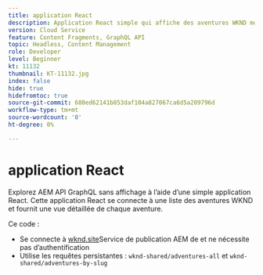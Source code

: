 ```yaml
---
title: application React
description: Application React simple qui affiche des aventures WKND modélisées à l’aide de fragments de contenu.
version: Cloud Service
feature: Content Fragments, GraphQL API
topic: Headless, Content Management
role: Developer
level: Beginner
kt: 11132
thumbnail: KT-11132.jpg
index: false
hide: true
hidefromtoc: true
source-git-commit: 680ed62141b853daf104a827067ca6d5a209796d
workflow-type: tm+mt
source-wordcount: '0'
ht-degree: 0%

---
```



# application React

Explorez AEM API GraphQL sans affichage à l’aide d’une simple application React. Cette application React se connecte à une liste des aventures WKND et fournit une vue détaillée de chaque aventure.

Ce code :

+ Se connecte à [wknd.site](https://wknd.site)Service de publication AEM de et ne nécessite pas d’authentification
+ Utilise les requêtes persistantes : `wknd-shared/adventures-all` et `wknd-shared/adventures-by-slug`
